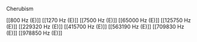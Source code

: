 Cherubism

[[800 Hz (E)]]
[[1270 Hz (E)]]
[[7500 Hz (E)]]
[[65000 Hz (E)]]
[[125750 Hz (E)]]
[[229320 Hz (E)]]
[[415700 Hz (E)]]
[[563190 Hz (E)]]
[[709830 Hz (E)]]
[[978850 Hz (E)]]